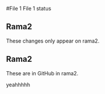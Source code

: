#File 1
File 1 status

## Rama2
These changes only appear on rama2.

## Rama2
These are in GitHub in rama2.


yeahhhhh

